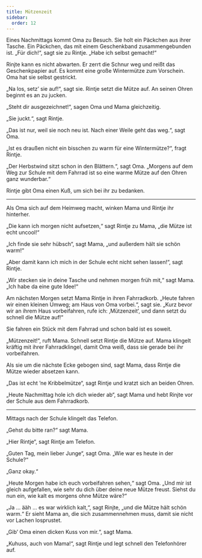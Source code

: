```yaml
---
title: Mützenzeit
sidebar:
  order: 12
---
```


Eines Nachmittags kommt Oma zu Besuch. Sie holt ein Päckchen aus ihrer Tasche. Ein Päckchen, das mit einem Geschenkband zusammengebunden ist. „Für dich!“, sagt sie zu Rintje. „Habe ich selbst gemacht!“

Rinjte kann es nicht abwarten. Er zerrt die Schnur weg und reißt das Geschenkpapier auf. Es kommt eine große Wintermütze zum Vorschein. Oma hat sie selbst gestrickt.

„Na los, setz’ sie auf!“, sagt sie. Rintje setzt die Mütze auf. An seinen Ohren beginnt es an zu jucken.

„Steht dir ausgezeichnet!“, sagen Oma und Mama gleichzeitig.

„Sie juckt.“, sagt Rintje.

„Das ist nur, weil sie noch neu ist. Nach einer Weile geht das weg.“, sagt Oma.

„Ist es draußen nicht ein bisschen zu warm für eine Wintermütze?“, fragt Rintje.

„Der Herbstwind sitzt schon in den Blättern.“, sagt Oma. „Morgens auf dem Weg zur Schule mit dem Fahrrad ist so eine warme Mütze auf den Ohren ganz wunderbar.“

Rintje gibt Oma einen Kuß, um sich bei ihr zu bedanken.

---

Als Oma sich auf dem Heimweg macht, winken Mama und Rintje ihr hinterher.

„Die kann ich morgen nicht aufsetzen,“ sagt Rintje zu Mama, „die Mütze ist echt uncool!“

„Ich finde sie sehr hübsch“, sagt Mama, „und außerdem hält sie schön warm!“

„Aber damit kann ich mich in der Schule echt nicht sehen lassen!“, sagt Rintje.

„Wir stecken sie in deine Tasche und nehmen morgen früh mit,“ sagt Mama. „Ich habe da eine gute Idee!“

Am nächsten Morgen setzt Mama Rintje in ihren Fahrradkorb. „Heute fahren wir einen kleinen Umweg; am Haus von Oma vorbei.“, sagt sie. „Kurz bevor wir an ihrem Haus vorbeifahren, rufe ich: ‚Mützenzeit‘, und dann setzt du schnell die Mütze auf!“

Sie fahren ein Stück mit dem Fahrrad und schon bald ist es soweit.

„Mützenzeit!“, ruft Mama. Schnell setzt Rintje die Mütze auf. Mama klingelt kräftig mit ihrer Fahrradklingel, damit Oma weiß, dass sie gerade bei ihr vorbeifahren.

Als sie um die nächste Ecke gebogen sind, sagt Mama, dass Rintje die Mütze wieder absetzen kann.

„Das ist echt ’ne Kribbelmütze“, sagt Rintje und kratzt sich an beiden Ohren.

„Heute Nachmittag hole ich dich wieder ab“, sagt Mama und hebt Rinjte vor der Schule aus dem Fahrradkorb.

---

Mittags nach der Schule klingelt das Telefon.

„Gehst du bitte ran?“ sagt Mama.

„Hier Rintje“, sagt Rintje am Telefon.

„Guten Tag, mein lieber Junge“, sagt Oma. „Wie war es heute in der Schule?“

„Ganz okay.“

„Heute Morgen habe ich euch vorbeifahren sehen,“ sagt Oma. „Und mir ist gleich aufgefallen, wie sehr du dich über deine neue Mütze freust. Siehst du nun ein, wie kalt es morgens ohne Mütze wäre?“

„Ja … ääh … es war wirklich kalt,“, sagt Rinjte, „und die Mütze hält schön warm.“ Er sieht Mama an, die sich zusammennehmen muss, damit sie nicht vor Lachen losprustet.

„Gib’ Oma einen dicken Kuss von mir.“, sagt Mama.

„Kuhuss, auch von Mama!“, sagt Rintje und legt schnell den Telefonhörer auf.
